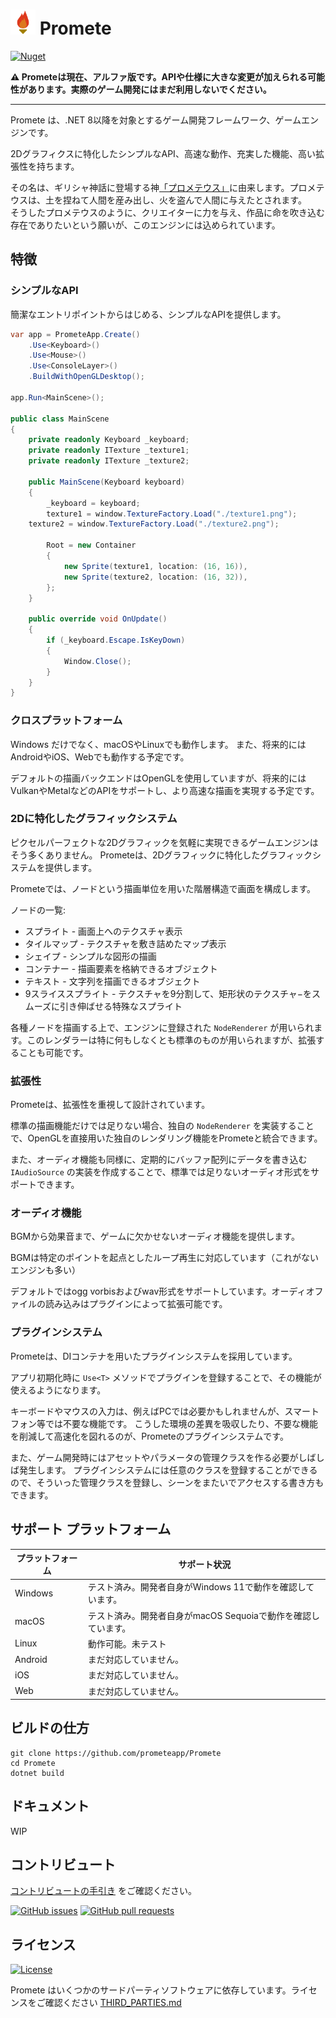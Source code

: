 # <img height="40" src="https://raw.githubusercontent.com/prometeapp/Promete/master/assets/logo.png" /> Promete

[![Nuget](https://img.shields.io/nuget/vpre/Promete.svg?style=for-the-badge)](https://www.nuget.org/packages/Promete/)

**⚠ Prometeは現在、アルファ版です。APIや仕様に大きな変更が加えられる可能性があります。実際のゲーム開発にはまだ利用しないでください。**

---

Promete は、.NET 8以降を対象とするゲーム開発フレームワーク、ゲームエンジンです。

2Dグラフィクスに特化したシンプルなAPI、高速な動作、充実した機能、高い拡張性を持ちます。

その名は、ギリシャ神話に登場する神[「プロメテウス」](https://ja.wikipedia.org/wiki/%E3%83%97%E3%83%AD%E3%83%A1%E3%83%BC%E3%83%86%E3%82%A6%E3%82%B9)に由来します。プロメテウスは、土を捏ねて人間を産み出し、火を盗んで人間に与えたとされます。<br/>
そうしたプロメテウスのように、クリエイターに力を与え、作品に命を吹き込む存在でありたいという願いが、このエンジンには込められています。


## 特徴

### シンプルなAPI

簡潔なエントリポイントからはじめる、シンプルなAPIを提供します。

```csharp
var app = PrometeApp.Create()
	.Use<Keyboard>()
	.Use<Mouse>()
	.Use<ConsoleLayer>()
	.BuildWithOpenGLDesktop();

app.Run<MainScene>();

public class MainScene
{
	private readonly Keyboard _keyboard;
	private readonly ITexture _texture1;
	private readonly ITexture _texture2;

	public MainScene(Keyboard keyboard)
	{
		_keyboard = keyboard;
		texture1 = window.TextureFactory.Load("./texture1.png");
	texture2 = window.TextureFactory.Load("./texture2.png");

		Root = new Container
		{
			new Sprite(texture1, location: (16, 16)),
			new Sprite(texture2, location: (16, 32)),
		};
	}

	public override void OnUpdate()
	{
		if (_keyboard.Escape.IsKeyDown)
		{
			Window.Close();
		}
	}
}
```

### クロスプラットフォーム

Windows だけでなく、macOSやLinuxでも動作します。 また、将来的にはAndroidやiOS、Webでも動作する予定です。

デフォルトの描画バックエンドはOpenGLを使用していますが、将来的にはVulkanやMetalなどのAPIをサポートし、より高速な描画を実現する予定です。

### 2Dに特化したグラフィックシステム

ピクセルパーフェクトな2Dグラフィックを気軽に実現できるゲームエンジンはそう多くありません。 Prometeは、2Dグラフィックに特化したグラフィックシステムを提供します。

Prometeでは、ノードという描画単位を用いた階層構造で画面を構成します。

ノードの一覧:

- スプライト - 画面上へのテクスチャ表示
- タイルマップ - テクスチャを敷き詰めたマップ表示
- シェイプ - シンプルな図形の描画
- コンテナー - 描画要素を格納できるオブジェクト
- テキスト - 文字列を描画できるオブジェクト
- 9スライススプライト - テクスチャを9分割して、矩形状のテクスチャ−をスムーズに引き伸ばせる特殊なスプライト

各種ノードを描画する上で、エンジンに登録された `NodeRenderer` が用いられます。このレンダラーは特に何もしなくとも標準のものが用いられますが、拡張することも可能です。

### 拡張性

Prometeは、拡張性を重視して設計されています。

標準の描画機能だけでは足りない場合、独自の `NodeRenderer` を実装することで、OpenGLを直接用いた独自のレンダリング機能をPrometeと統合できます。

また、オーディオ機能も同様に、定期的にバッファ配列にデータを書き込む `IAudioSource` の実装を作成することで、標準では足りないオーディオ形式をサポートできます。

### オーディオ機能

BGMから効果音まで、ゲームに欠かせないオーディオ機能を提供します。

BGMは特定のポイントを起点としたループ再生に対応しています（これがないエンジンも多い）

デフォルトではogg vorbisおよびwav形式をサポートしています。オーディオファイルの読み込みはプラグインによって拡張可能です。

### プラグインシステム

Prometeは、DIコンテナを用いたプラグインシステムを採用しています。

アプリ初期化時に `Use<T>` メソッドでプラグインを登録することで、その機能が使えるようになります。

キーボードやマウスの入力は、例えばPCでは必要かもしれませんが、スマートフォン等では不要な機能です。
こうした環境の差異を吸収したり、不要な機能を削減して高速化を図れるのが、Prometeのプラグインシステムです。

また、ゲーム開発時にはアセットやパラメータの管理クラスを作る必要がしばしば発生します。
プラグインシステムには任意のクラスを登録することができるので、そういった管理クラスを登録し、シーンをまたいでアクセスする書き方もできます。

## サポート プラットフォーム

| プラットフォーム | サポート状況								|
|----------|---------------------------------------|
| Windows  | テスト済み。開発者自身がWindows 11で動作を確認しています。	|
| macOS	| テスト済み。開発者自身がmacOS Sequoiaで動作を確認しています。 |
| Linux	| 動作可能。未テスト							 |
| Android  | まだ対応していません。						   |
| iOS	  | まだ対応していません。						   |
| Web	  | まだ対応していません。						   |

## ビルドの仕方

```shell
git clone https://github.com/prometeapp/Promete
cd Promete
dotnet build
```

## ドキュメント

WIP

## コントリビュート

[コントリビュートの手引き](CONTRIBUTING-ja.md) をご確認ください。

[![GitHub issues](https://img.shields.io/github/issues/ebiselutica/promete.svg?style=for-the-badge)][issues]
[![GitHub pull requests](https://img.shields.io/github/issues-pr/ebiselutica/promete.svg?style=for-the-badge)][pulls]

## ライセンス

[![License](https://img.shields.io/github/license/ebiselutica/promete.svg?style=for-the-badge)](LICENSE)

Promete はいくつかのサードパーティソフトウェアに依存しています。ライセンスをご確認ください [THIRD_PARTIES.md](THIRD_PARTIES.md)

[ci]: https://ci.appveyor.com/project/EbiseLutica/Promete
[issues]: //github.com/EbiseLutica/Promete/issues
[pulls]: //github.com/EbiseLutica/Promete/pulls
[releases]: //github.com/EbiseLutica/Promete/releases
